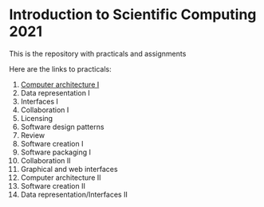 # Introduction to Scientific Computing 2021

This is the repository with practicals and assignments

Here are the links to practicals:
1. [Computer architecture I]()
2. Data representation I
3. Interfaces I
4. Collaboration I
5. Licensing
6. Software design patterns
7. Review
8. Software creation I
9. Software packaging I
10. Collaboration II
11. Graphical and web interfaces
12. Computer architecture II
13. Software creation II
14. Data representation/Interfaces II
